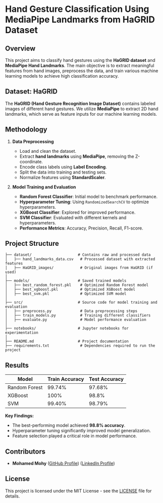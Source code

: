 # Hand Gesture Classification Using MediaPipe Landmarks from HaGRID Dataset

## Overview
This project aims to classify hand gestures using the **HaGRID dataset** and **MediaPipe Hand Landmarks**. The main objective is to extract meaningful features from hand images, preprocess the data, and train various machine learning models to achieve high classification accuracy.

## Dataset: HaGRID
The **HaGRID (Hand Gesture Recognition Image Dataset)** contains labeled images of different hand gestures. We utilize **MediaPipe** to extract 2D hand landmarks, which serve as feature inputs for our machine learning models.

## Methodology
1. **Data Preprocessing**
   - Load and clean the dataset.
   - Extract **hand landmarks** using **MediaPipe**, removing the Z-coordinate.
   - Encode class labels using **Label Encoding**.
   - Split the data into training and testing sets.
   - Normalize features using **StandardScaler**.

2. **Model Training and Evaluation**
   - **Random Forest Classifier**: Initial model to benchmark performance.
   - **Hyperparameter Tuning**: Using `RandomizedSearchCV` to optimize hyperparameters.
   - **XGBoost Classifier**: Explored for improved performance.
   - **SVM Classifier**: Evaluated with different kernels and hyperparameters.
   - **Performance Metrics**: Accuracy, Precision, Recall, F1-score.

## Project Structure
```
├── dataset/                     # Contains raw and processed data
│   ├── hand_landmarks_data.csv   # Processed dataset with extracted features
│   ├── HaGRID_images/            # Original images from HaGRID (if used)
│
├── models/                      # Saved trained models
│   ├── best_random_forest.pkl    # Optimized Random Forest model
│   ├── best_xgboost.pkl          # Optimized XGBoost model
│   ├── best_svm.pkl              # Optimized SVM model
│
├── src/                         # Source code for model training and evaluation
│   ├── preprocess.py             # Data preprocessing steps
│   ├── train_models.py           # Training different classifiers
│   ├── evaluate.py               # Model performance evaluation
│
├── notebooks/                   # Jupyter notebooks for experimentation
│
├── README.md                    # Project documentation
├── requirements.txt              # Dependencies required to run the project
```

## Results
| Model                | Train Accuracy | Test Accuracy |
|----------------------|---------------|--------------|
| Random Forest       | 99.74%        | 97.68%       |
| XGBoost            | 100%        | 98.8%       |
| SVM                | 99.40%        | 98.79%       |

**Key Findings:**
- The best-performing model achieved **98.8% accuracy**.
- Hyperparameter tuning significantly improved model generalization.
- Feature selection played a critical role in model performance.


## Contributors
- **Mohamed Mohy** ([GitHub Profile](https://github.com/iDourgham))
                   ([LinkedIn Profile](https://www.linkedin.com/in/eng-m-mohy/))

## License
This project is licensed under the MIT License - see the [LICENSE](LICENSE) file for details.

